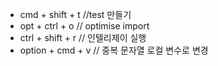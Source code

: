 + cmd + shift + t  //test 만들기
+ opt + ctrl + o // optimise import 
+ ctrl + shift + r // 인텔리제이 실행
+ option + cmd + v // 중복 문자열 로컬 변수로 변경